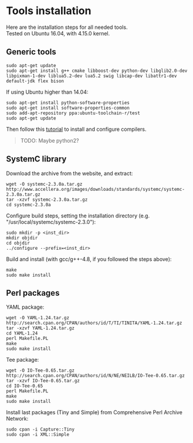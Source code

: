 # Tools installation
Here are the installation steps for all needed tools.<br>
Tested on Ubuntu 16.04, with 4.15.0 kernel.

## Generic tools
```
sudo apt-get update
sudo apt-get install g++ cmake libboost-dev python-dev libglib2.0-dev libpixman-1-dev liblua5.2-dev lua5.2 swig libcap-dev libattr1-dev default-jdk flex bison
```

If using Ubuntu higher than 14.04:
```
sudo apt-get install python-software-properties
sudo apt-get install software-properties-common
sudo add-apt-repository ppa:ubuntu-toolchain-r/test
sudo apt-get update
```

Then follow this [tutorial](COMPILERS.md) to install and configure compilers.

> TODO: Maybe python2?

## SystemC library
Download the archive from the website, and extract:
```
wget -O systemc-2.3.0a.tar.gz http://www.accellera.org/images/downloads/standards/systemc/systemc-2.3.0a.tar.gz 
tar -xzvf systemc-2.3.0a.tar.gz
cd systemc-2.3.0a
```

Configure build steps, setting the installation directory (e.g. "/usr/local/systemc/systemc-2.3.0"):
```
sudo mkdir -p <inst_dir>
mkdir objdir
cd objdir
../configure --prefix=<inst_dir>
```

Build and install (with gcc/g++-4.8, if you followed the steps above):
```
make
sudo make install
```

## Perl packages
YAML package:
```
wget -O YAML-1.24.tar.gz http://search.cpan.org/CPAN/authors/id/T/TI/TINITA/YAML-1.24.tar.gz 
tar -xzvf YAML-1.24.tar.gz 
cd YAML-1.24
perl Makefile.PL
make
sudo make install
```

Tee package:
```
wget -O IO-Tee-0.65.tar.gz http://search.cpan.org/CPAN/authors/id/N/NE/NEILB/IO-Tee-0.65.tar.gz 
tar -xzvf IO-Tee-0.65.tar.gz
cd IO-Tee-0.65
perl Makefile.PL
make
sudo make install
```

Install last packages (Tiny and Simple) from Comprehensive Perl Archive Network:
```
sudo cpan -i Capture::Tiny
sudo cpan -i XML::Simple
```
